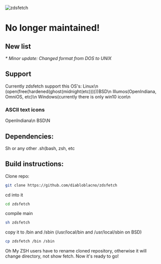 ![zdsfetch](https://github.com/user-attachments/assets/649fe5a6-666f-49f0-8561-b90b3eb6e032)

# No longer maintained! 
## New list
  _* Minor update: Changed format from DOS to UNIX_
## Support 
Currently zdsfetch support this OS's:
Linux\n
(open(free(hardened(ghost(midnight(etc))))))BSD\n
Illumos(OpenIndiana, OmniOS, etc)\n
Windows(currently there is only win10 icon\n
### ASCII text icons
OpenIndiana\n
BSD\N
## Dependencies:
Sh or any other .sh(bash, zsh, etc
## Build instructions:
Clone repo:
```sh
git clone https://github.com/diabloblacno/zdsfetch
```
cd into it
```sh
cd zdsfetch
```
compile main
```sh
sh zdsfetch
```
copy it to /bin and /sbin (/usr/local/bin and /usr/local/sbin on BSD)
```sh
cp zdsfetch /bin /sbin
```
Oh My ZSH users have to rename cloned repository, otherwise it will change directory, not show fetch.
Now it's ready to go!
